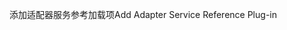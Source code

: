 <span data-ttu-id="c278e-101">添加适配器服务参考加载项</span><span class="sxs-lookup"><span data-stu-id="c278e-101">Add Adapter Service Reference Plug-in</span></span>